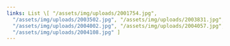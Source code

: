 ```yaml
---
links: List \[ "/assets/img/uploads/2001754.jpg",
  "/assets/img/uploads/2003502.jpg", "/assets/img/uploads/2003831.jpg",
  "/assets/img/uploads/2004002.jpg", "/assets/img/uploads/2004057.jpg",
  "/assets/img/uploads/2004108.jpg" ]
---
```

